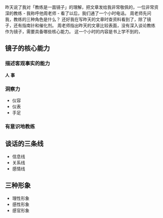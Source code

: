 昨天说了我对「教练是一面镜子」的理解，把文章发给我非常敬佩的，一位非常资深的教练 - 我称呼他周老师 - 看了以后，我们通了一个小时电话。
周老师先问我，教练的三种角色是什么？
还好我在写昨天的文章时查资料看到了，除了镜子，还有指南针和催化剂。
周老师指出昨天的文章比较表面，没有深入谈论教练作为镜子，需要具备哪些核心能力。
这一个小时的内容是书上学不到的，

## 镜子的核心能力


### 描述客观事实的能力
**人**
**事**

### 洞察力
* 仪容
* 仪表
* 手足

### 有意识地教练

## 谈话的三条线
* 信息线
* 关系线
* 感情线

## 三种形象
* 理性形象
* 感性形象
* 感官形象